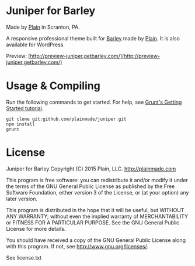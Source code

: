Juniper for Barley
==================
Made by [Plain](http://plainmade.com/) in Scranton, PA.

A responsive professional theme built for [Barley](http://getbarley.com/) made by [Plain](http://plainmade.com/). It is also available for WordPress.

Preview: [http://preview-juniper.getbarley.com/](http://preview-juniper.getbarley.com/)

# Usage & Compiling

Run the following commands to get started. For help, see [Grunt's Getting Started tutorial](http://gruntjs.com/getting-started).

```
git clone git:github.com/plainmade/juniper.git
npm install
grunt
```

# License 

Juniper for Barley
Copyright (C) 2015 Plain, LLC. http://plainmade.com

This program is free software: you can redistribute it and/or modify
it under the terms of the GNU General Public License as published by
the Free Software Foundation, either version 3 of the License, or
(at your option) any later version.

This program is distributed in the hope that it will be useful,
but WITHOUT ANY WARRANTY; without even the implied warranty of
MERCHANTABILITY or FITNESS FOR A PARTICULAR PURPOSE.  See the
GNU General Public License for more details.

You should have received a copy of the GNU General Public License
along with this program.  If not, see <http://www.gnu.org/licenses/>.

See license.txt